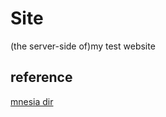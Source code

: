 # Site
(the server-side of)my test website  
## reference
[mnesia dir](https://zhuanlan.zhihu.com/p/144900226)
